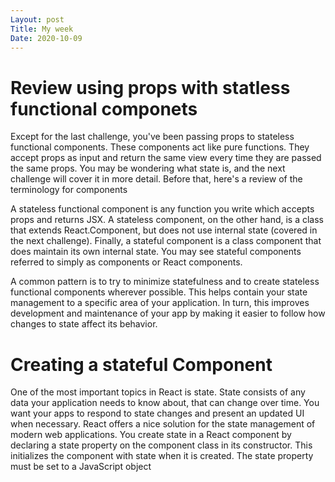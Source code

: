 ```yaml
---
Layout: post
Title: My week
Date: 2020-10-09
---
```



# Review using props with statless functional componets

Except for the last challenge, you've been passing props to stateless functional components. These components 
act like pure functions. They accept props as input and return the same view every time they are passed the 
same props. You may be wondering what state is, and the next challenge will cover it in more detail. Before 
that, here's a review of the terminology for components


A stateless functional component is any function you write which accepts props and returns JSX. A stateless 
component, on the other hand, is a class that extends React.Component, but does not use internal state 
(covered in the next challenge). Finally, a stateful component is a class component that does maintain its 
own internal state. You may see stateful components referred to simply as components or React components.


A common pattern is to try to minimize statefulness and to create stateless functional components wherever 
possible. This helps contain your state management to a specific area of your application. In turn, this 
improves development and maintenance of your app by making it easier to follow how changes to state affect 
its behavior.


# Creating a stateful Component

One of the most important topics in React is state. State consists of any data your application needs to know 
about, that can change over time. You want your apps to respond to state changes and present an updated UI when
necessary. React offers a nice solution for the state management of modern web applications.
You create state in a React component by declaring a state property on the component class in its constructor. 
This initializes the component with state when it is created. The state property must be set to a JavaScript 
object

